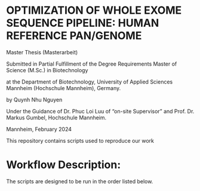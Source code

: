 # **OPTIMIZATION OF WHOLE EXOME SEQUENCE PIPELINE: HUMAN REFERENCE PAN/GENOME**
Master Thesis (Masterarbeit)

Submitted in Partial Fulfillment of the Degree Requirements Master of Science (M.Sc.) in Biotechnology

at the Department of Biotechnology, University of Applied Sciences Mannheim (Hochschule Mannheim), Germany.

by Quynh Nhu Nguyen

Under the Guidance of Dr. Phuc Loi Luu of “on-site Supervisor” and Prof. Dr. Markus Gumbel, Hochschule Mannheim.

Mannheim, February 2024 

This repository contains scripts used to reproduce our work

# Workflow Description:
The scripts are designed to be run in the order listed below.
